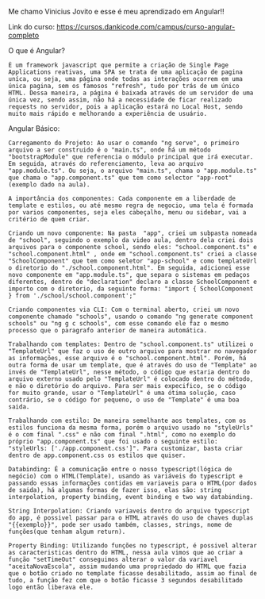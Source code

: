 Me chamo Vinicius Jovito e esse é meu aprendizado em Angular!!

Link do curso: https://cursos.dankicode.com/campus/curso-angular-completo

O que é Angular?

    É um framework javascript que permite a criação de Single Page Applications reativas, uma SPA se trata de uma aplicação de pagina uníca, ou seja, uma página onde todas as interações ocorrem em uma única pagina, sem os famosos "refresh", tudo por trás de um único HTML. Dessa maneira, a página é baixada através de um servidor de uma única vez, sendo assim, não há a necessidade de ficar realizado requests no servidor, pois a aplicação estará no Local Host, sendo muito mais rápido e melhorando a experiência de usuário.

Angular Básico:

    Carregamento do Projeto: Ao usar o comando "ng serve", o primeiro arquivo a ser construido é o "main.ts", onde há um método "bootstrapModule" que referencia o módulo principal que irá executar. Em seguida, através do referenciamento, leva ao arquivo "app.module.ts". Ou seja, o arquivo "main.ts", chama o "app.module.ts" que chama o "app.component.ts" que tem como selector "app-root"(exemplo dado na aula).

    A importância dos componentes: Cada componente em a liberdade de template e estilos, ou até mesmo regra de negocio, uma tela é formada por varios componentes, seja eles cabeçalho, menu ou sidebar, vai a critério de quem criar.

    Criando um novo componente: Na pasta  "app", criei um subpasta nomeada de "school", seguindo o exemplo da video aula, dentro dela criei dois arquivos para o componente school, sendo eles: "school.component.ts" e "school.component.html" , onde em "school.component.ts" criei a classe "SchoolComponent" que tem como seletor "app-school" e como templateUrl o diretorio do "./school.component.html". Em seguida, adicionei esse novo componente em "app.module.ts", que separa o sistemas em pedaços diferentes, dentro de "declaration" declaro a classe SchoolComponent e importo com o diretorio, da seguinte forma: "import { SchoolComponent } from './school/school.component';"

    Criando componentes via CLI: Com o terminal aberto, criei um novo componente chamado "schools", usando o comando "ng generate component schools" ou "ng g c schools", com esse comando ele faz o mesmo processo que o paragrafo anterior de maneira automática.

    Trabalhando com templates: Dentro de "school.component.ts" utilizei o "TemplateUrl" que faz o uso de outro arquivo para mostrar no navegador as informações, esse arquivo é o "school.component.html". Porém, há outra forma de usar um template, que é através do uso de "Template" ao invés de "TemplateUrl", nesse método, o código que estaria dentro do arquivo externo usado pelo "TemplateUrl" é colocado dentro do método, e não o diretório do arquivo. Para ser mais expecifico, se o código for muito grande, usar o "TemplateUrl" é uma ótima solução, caso contrário, se o código for pequeno, o uso de "Template" é uma boa saida.

    Trabalhando com estilo: De maneira semelhante aos templates, com os estilos funciona da mesma forma, porém o arquivo usado no "styleUrls" é o com final ".css" e não com final ".html", como no exemplo do próprio "app.component.ts" que foi usado o seguinte estilo: "styleUrls: ['./app.component.css']". Para customizar, basta criar dentro de app.component.css os estilos que quiser.

    Databinding: É a comunicação entre o nosso typescript(lógica de negócio) com o HTML(Template), usando as variáveis do typescript e passando essas informações contidas em variaveis para o HTML(por dados de saida), há algumas formas de fazer isso, elas são: string interpolation, property binding, event binding e two way databinding.

    String Interpolation: Criando variaveis dentro do arquivo typescript do app, é possivel passar para o HTML através do uso de chaves duplas "{{exemplo}}", pode ser usado também, classes, strings, nome de funções(que tenham algum return).

    Property Binding: Utilizando funções no typescript, é possivel alterar as caracteristicas dentro do HTML, nessa aula vimos que ao criar a função "setTimeOut" conseguimos alterar o valor da variavel "aceitaNovaEscola", assim mudando uma propriedado do HTML que fazia que o botão criado no template ficasse desabilitado, assim ao final de tudo, a função fez com que o botão ficasse 3 segundos desabilitado logo então liberava ele.

    